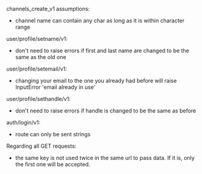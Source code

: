 channels_create_v1 assumptions: 
* channel name can contain any char as long as it is within character range 

user/profile/setname/v1: 
* don't need to raise errors if first and last name are changed to be the same as the old one 

user/profile/setemail/v1: 
* changing your email to the one you already had before will raise InputError 'email already in use' 

user/profile/sethandle/v1: 
* don't need to raise errors if handle is changed to be the same as before 

auth/login/v1:
* route can only be sent strings

Regarding all GET requests:
* the same key is not used twice in the same url to pass data. If it is, only 
  the first one will be accepted.